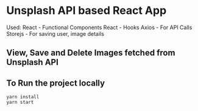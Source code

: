 # Unsplash API based React App

Used:
React - Functional Components
React - Hooks
Axios - For API Calls
Storejs - For saving user, image details


## View, Save and Delete Images fetched from Unsplash API

## To Run the project locally

    yarn install
    yarn start

